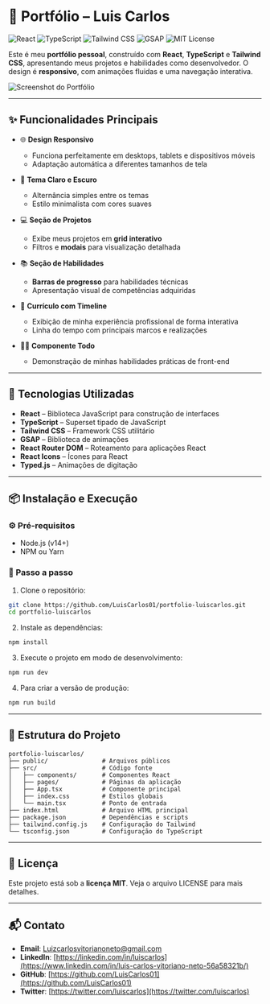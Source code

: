 # 💼 Portfólio – Luis Carlos

![React](https://img.shields.io/badge/React-Library-61DAFB?style=for-the-badge&logo=react&logoColor=white)
![TypeScript](https://img.shields.io/badge/TypeScript-Superset-3178C6?style=for-the-badge&logo=typescript&logoColor=white)
![Tailwind CSS](https://img.shields.io/badge/Tailwind%20CSS-Framework-06B6D4?style=for-the-badge&logo=tailwindcss&logoColor=white)
![GSAP](https://img.shields.io/badge/GSAP-Animations-88CE02?style=for-the-badge&logo=greensock&logoColor=white)
![MIT License](https://img.shields.io/badge/License-MIT-green?style=for-the-badge)

Este é meu **portfólio pessoal**, construído com **React**, **TypeScript** e **Tailwind CSS**, apresentando meus projetos e habilidades como desenvolvedor. O design é **responsivo**, com animações fluidas e uma navegação interativa.

![Screenshot do Portfólio](./screenshots/portfolio.png)

---

## ✨ Funcionalidades Principais

- 🌐 **Design Responsivo**
  - Funciona perfeitamente em desktops, tablets e dispositivos móveis
  - Adaptação automática a diferentes tamanhos de tela

- 🎨 **Tema Claro e Escuro**
  - Alternância simples entre os temas
  - Estilo minimalista com cores suaves

- 💻 **Seção de Projetos**
  - Exibe meus projetos em **grid interativo**
  - Filtros e **modais** para visualização detalhada

- 📚 **Seção de Habilidades**
  - **Barras de progresso** para habilidades técnicas
  - Apresentação visual de competências adquiridas

- 📝 **Currículo com Timeline**
  - Exibição de minha experiência profissional de forma interativa
  - Linha do tempo com principais marcos e realizações

- 🧑‍💻 **Componente Todo**
  - Demonstração de minhas habilidades práticas de front-end

---

## 🧰 Tecnologias Utilizadas

- **React** – Biblioteca JavaScript para construção de interfaces
- **TypeScript** – Superset tipado de JavaScript
- **Tailwind CSS** – Framework CSS utilitário
- **GSAP** – Biblioteca de animações
- **React Router DOM** – Roteamento para aplicações React
- **React Icons** – Ícones para React
- **Typed.js** – Animações de digitação

---

## 📦 Instalação e Execução

### ⚙️ Pré-requisitos

- Node.js (v14+)
- NPM ou Yarn

### 🚀 Passo a passo

1. Clone o repositório:

```bash
git clone https://github.com/LuisCarlos01/portfolio-luiscarlos.git
cd portfolio-luiscarlos
```

2. Instale as dependências:

```bash
npm install
```

3. Execute o projeto em modo de desenvolvimento:

```bash
npm run dev
```

4. Para criar a versão de produção:

```bash
npm run build
```

---

## 📁 Estrutura do Projeto

```
portfolio-luiscarlos/
├── public/               # Arquivos públicos
├── src/                  # Código fonte
│   ├── components/       # Componentes React
│   ├── pages/            # Páginas da aplicação
│   ├── App.tsx           # Componente principal
│   ├── index.css         # Estilos globais
│   └── main.tsx          # Ponto de entrada
├── index.html            # Arquivo HTML principal
├── package.json          # Dependências e scripts
├── tailwind.config.js    # Configuração do Tailwind
└── tsconfig.json         # Configuração do TypeScript
```

---

## 📝 Licença

Este projeto está sob a **licença MIT**. Veja o arquivo LICENSE para mais detalhes.

---

## 📬 Contato

- **Email**: Luizcarlosvitorianoneto@gmail.com
- **LinkedIn**: [https://linkedin.com/in/luiscarlos](https://www.linkedin.com/in/luis-carlos-vitoriano-neto-56a58321b/)
- **GitHub**: [https://github.com/LuisCarlos01](https://github.com/LuisCarlos01)
- **Twitter**: [https://twitter.com/luiscarlos](https://twitter.com/luiscarlos)
